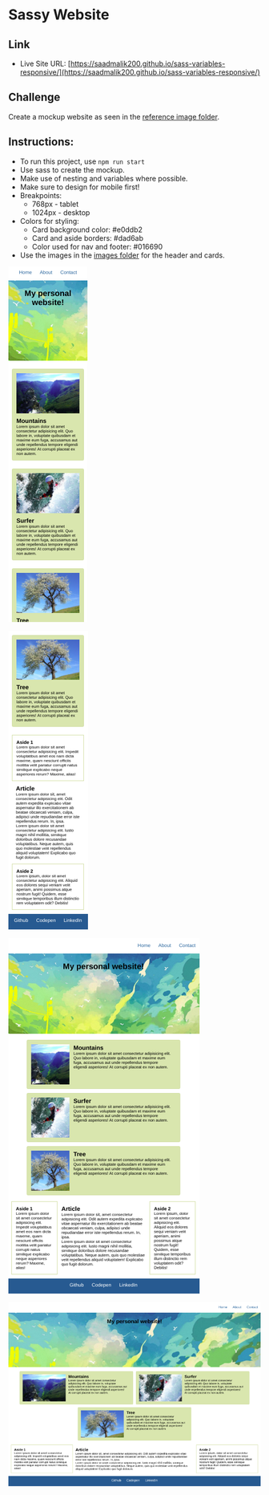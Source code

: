 # Sassy Website

## Link

- Live Site URL: [https://saadmalik200.github.io/sass-variables-responsive/](https://saadmalik200.github.io/sass-variables-responsive/)

## Challenge

Create a mockup website as seen in the [reference image folder](./images_reference).

## Instructions:

- To run this project, use `npm run start`
- Use sass to create the mockup.
- Make use of nesting and variables where possible.
- Make sure to design for mobile first!
- Breakpoints:
  - 768px - tablet
  - 1024px - desktop
- Colors for styling:
  - Card background color: #e0ddb2
  - Card and aside borders: #dad6ab
  - Color used for nav and footer: #016690
- Use the images in the [images folder](./src/images) for the header and cards.

![mockup-image-mobile](./images_reference/mobile1.png)

![mockup-image-mobile](./images_reference/mobile2.png)

![mockup-image-tablet](./images_reference/tablet.png)

![mockup-image-desktop](./images_reference/desktop.png)
